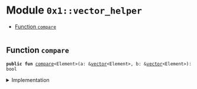 
<a name="0x1_vector_helper"></a>

# Module `0x1::vector_helper`



-  [Function `compare`](#0x1_vector_helper_compare)


<pre><code></code></pre>



<a name="0x1_vector_helper_compare"></a>

## Function `compare`



<pre><code><b>public</b> <b>fun</b> <a href="vector_helper.md#0x1_vector_helper_compare">compare</a>&lt;Element&gt;(a: &<a href="">vector</a>&lt;Element&gt;, b: &<a href="">vector</a>&lt;Element&gt;): bool
</code></pre>



<details>
<summary>Implementation</summary>


<pre><code><b>public</b> <b>fun</b> <a href="vector_helper.md#0x1_vector_helper_compare">compare</a>&lt;Element&gt;(a: &<a href="">vector</a>&lt;Element&gt;, b: &<a href="">vector</a>&lt;Element&gt;): bool {
    <b>let</b> i = 0;
    <b>let</b> len_a = length(a);
    <b>let</b> len_b = length(b);
    <b>if</b> (len_a != len_b) { <b>return</b> <b>false</b> };
    <b>while</b> (i &lt; len_a) {
        <b>let</b> num_a = borrow(a, i);
        <b>let</b> num_b = borrow(b, i);
        <b>if</b> (num_a == num_b) {
            i = i + 1;
        } <b>else</b> {
            <b>return</b> <b>false</b>
        }
    };
    <b>true</b>
}
</code></pre>



</details>


[move-book]: https://aptos.dev/guides/move-guides/book/SUMMARY
